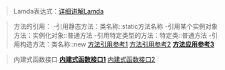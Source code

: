 >Lamda表达式：[详细讲解Lamda](https://www.cnblogs.com/pengdai/p/11697113.html)

>方法的引用：
-引用静态方法：类名称::static方法名称
-引用某个实例对象方法：实例化对象::普通方法
-引用特定类型的方法：特定类::普通方法
-引用构造方法：类名称::new
[方法引用参考1](https://blog.csdn.net/u014745069/article/details/82940729)
[方法引用参考2](https://www.cnblogs.com/xiaoxi/p/7099667.html)
[**方法应用参考3**](https://www.jianshu.com/p/62465b26818f)

> 内建式函数接口
[**内建式函数接口1**](https://www.jianshu.com/p/43890e2c1530)
[内建式函数接口2](https://blog.csdn.net/zwl1519/article/details/77680336)
